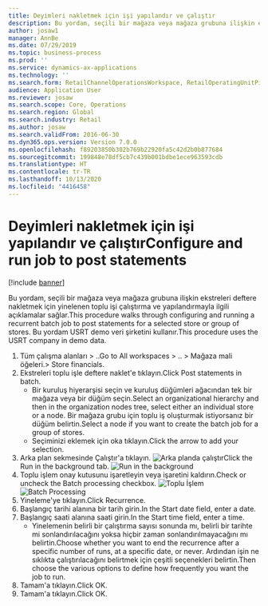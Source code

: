 ```yaml
---
title: Deyimleri nakletmek için işi yapılandır ve çalıştır
description: Bu yordam, seçili bir mağaza veya mağaza grubuna ilişkin ekstreleri deftere nakletmek için yinelenen toplu işi çalıştırma ve yapılandırmayla ilgili açıklamalar sağlar.
author: josaw1
manager: AnnBe
ms.date: 07/29/2019
ms.topic: business-process
ms.prod: ''
ms.service: dynamics-ax-applications
ms.technology: ''
ms.search.form: RetailChannelOperationsWorkspace, RetailOperatingUnitPicker, SysRecurrence
audience: Application User
ms.reviewer: josaw
ms.search.scope: Core, Operations
ms.search.region: Global
ms.search.industry: Retail
ms.author: josaw
ms.search.validFrom: 2016-06-30
ms.dyn365.ops.version: Version 7.0.0
ms.openlocfilehash: f89203850b302b769b22920fa5c42d2b0b877684
ms.sourcegitcommit: 199848e78df5cb7c439b001bdbe1ece963593cdb
ms.translationtype: HT
ms.contentlocale: tr-TR
ms.lasthandoff: 10/13/2020
ms.locfileid: "4416458"
---
```

# <a name="configure-and-run-job-to-post-statements"></a><span data-ttu-id="02307-103">Deyimleri nakletmek için işi yapılandır ve çalıştır</span><span class="sxs-lookup"><span data-stu-id="02307-103">Configure and run job to post statements</span></span>

[!include [banner](../includes/banner.md)]

<span data-ttu-id="02307-104">Bu yordam, seçili bir mağaza veya mağaza grubuna ilişkin ekstreleri deftere nakletmek için yinelenen toplu işi çalıştırma ve yapılandırmayla ilgili açıklamalar sağlar.</span><span class="sxs-lookup"><span data-stu-id="02307-104">This procedure walks through configuring and running a recurrent batch job to post statements for a selected store or group of stores.</span></span> <span data-ttu-id="02307-105">Bu yordam USRT demo veri şirketini kullanır.</span><span class="sxs-lookup"><span data-stu-id="02307-105">This procedure uses the USRT company in demo data.</span></span>

1. <span data-ttu-id="02307-106">Tüm çalışma alanları > ..</span><span class="sxs-lookup"><span data-stu-id="02307-106">Go to All workspaces > ..</span></span> <span data-ttu-id="02307-107">> Mağaza mali öğeleri.</span><span class="sxs-lookup"><span data-stu-id="02307-107">> Store financials.</span></span>
2. <span data-ttu-id="02307-108">Ekstreleri toplu işle deftere naklet'e tıklayın.</span><span class="sxs-lookup"><span data-stu-id="02307-108">Click Post statements in batch.</span></span>
    * <span data-ttu-id="02307-109">Bir kuruluş hiyerarşisi seçin ve kuruluş düğümleri ağacından tek bir mağaza veya bir düğüm seçin.</span><span class="sxs-lookup"><span data-stu-id="02307-109">Select an organizational hierarchy and then in the organization nodes tree, select either an individual store or a node.</span></span> <span data-ttu-id="02307-110">Bir mağaza grubu için toplu iş oluşturmak istiyorsanız bir düğüm belirtin.</span><span class="sxs-lookup"><span data-stu-id="02307-110">Select a node if you want to create the batch job for a group of stores.</span></span>  
    * <span data-ttu-id="02307-111">Seçiminizi eklemek için oka tıklayın.</span><span class="sxs-lookup"><span data-stu-id="02307-111">Click the arrow to add your selection.</span></span>  
3. <span data-ttu-id="02307-112">Arka plan sekmesinde Çalıştır'a tıklayın. ![Arka planda çalıştır](../dev-itpro/media/runbackground.png "Arka planda çalıştır")</span><span class="sxs-lookup"><span data-stu-id="02307-112">Click the Run in the background tab. ![Run in the background](../dev-itpro/media/runbackground.png "Run in the background")</span></span> 
4. <span data-ttu-id="02307-113">Toplu işlem onay kutusunu işaretleyin veya işaretini kaldırın.</span><span class="sxs-lookup"><span data-stu-id="02307-113">Check or uncheck the Batch processing checkbox.</span></span>
<span data-ttu-id="02307-114">![Toplu İşlem](../dev-itpro/media/batchprocessing.png "Toplu İşlem ve yineleme")</span><span class="sxs-lookup"><span data-stu-id="02307-114">![Batch Processing](../dev-itpro/media/batchprocessing.png "Batch Processing & Recurrance")</span></span> 
5. <span data-ttu-id="02307-115">Yineleme'ye tıklayın.</span><span class="sxs-lookup"><span data-stu-id="02307-115">Click Recurrence.</span></span>
6. <span data-ttu-id="02307-116">Başlangıç tarihi alanına bir tarih girin.</span><span class="sxs-lookup"><span data-stu-id="02307-116">In the Start date field, enter a date.</span></span>
7. <span data-ttu-id="02307-117">Başlangıç saati alanına saati girin.</span><span class="sxs-lookup"><span data-stu-id="02307-117">In the Start time field, enter a time.</span></span>
    * <span data-ttu-id="02307-118">Yinelemenin belirli bir çalıştırma sayısı sonunda mı, belirli bir tarihte mi sonlandırılacağını yoksa hiçbir zaman sonlandırılmayacağını mı belirtin.</span><span class="sxs-lookup"><span data-stu-id="02307-118">Choose whether you want to end the recurrence after a specific number of runs, at a specific date, or never.</span></span> <span data-ttu-id="02307-119">Ardından işin ne sıklıkta çalıştırılacağını belirtmek için çeşitli seçenekleri belirtin.</span><span class="sxs-lookup"><span data-stu-id="02307-119">Then choose the various options to define how frequently you want the job to run.</span></span>  
8. <span data-ttu-id="02307-120">Tamam'a tıklayın.</span><span class="sxs-lookup"><span data-stu-id="02307-120">Click OK.</span></span>
9. <span data-ttu-id="02307-121">Tamam'a tıklayın.</span><span class="sxs-lookup"><span data-stu-id="02307-121">Click OK.</span></span>

